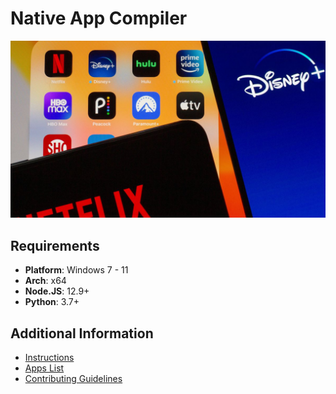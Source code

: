 # Native App Compiler

<div align="center"> <img src="banner.jpg" widht=100%></img></div>

## Requirements

 * **Platform**: Windows 7 - 11
 * **Arch**: x64
 * **Node.JS**: 12.9+
 * **Python**: 3.7+


## Additional Information

 * [Instructions](https://github.com/DevCorner-Github/Nativefier-Apps/wiki/Instructions)
 * [Apps List](https://github.com/DevCorner-Github/Nativefier-Apps/wiki/Native-Apps)
 * [Contributing Guidelines](https://github.com/DevCorner-Github/Nativefier-Apps/wiki/Contributing-Guidelines)
